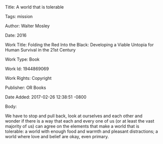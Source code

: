 Title:  A world that is tolerable

Tags:   mission

Author: Walter Mosley

Date:   2016

Work Title: Folding the Red Into the Black: Developing a Viable Untopia for Human Survival in the 21st Century

Work Type: Book

Work Id: 1944869069

Work Rights: Copyright

Publisher: OR Books

Date Added: 2017-02-26 12:38:51 -0800

Body: 

We have to stop and pull back, look at ourselves and each other and wonder if there is a way that each and every one of us (or at least the vast majority of us) can agree on the elements that make a world that is tolerable: a world with enough food and warmth and pleasant distractions; a world where love and belief are okay, even primary.


